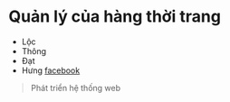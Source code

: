 # Quản lý của hàng thời trang
- Lộc
- Thông
- Đạt
- Hưng
[facebook](facebook.com)
> Phát triển hệ thống web

